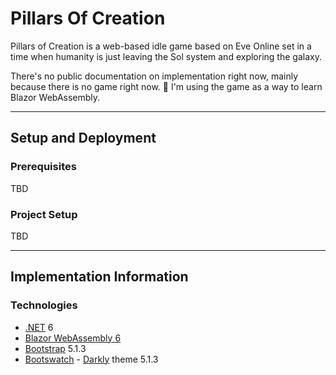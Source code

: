# Pillars Of Creation
Pillars of Creation is a web-based idle game based on Eve Online set in a time when humanity is just leaving the Sol system and exploring the galaxy.

There's no public documentation on implementation right now, mainly because there is no game right now. 🙂  I'm using the game as a way to learn Blazor WebAssembly.

---

## Setup and Deployment
### Prerequisites
TBD

### Project Setup
TBD

---

## Implementation Information
### Technologies
* [.NET](https://dotnet.microsoft.com) 6
* [Blazor WebAssembly 6](https://docs.microsoft.com/en-us/aspnet/core/blazor/?view=aspnetcore-6.0)
* [Bootstrap](https://getbootstrap.com) 5.1.3
* [Bootswatch](https://bootswatch.com) - [Darkly](https://bootswatch.com/darkly/) theme 5.1.3
